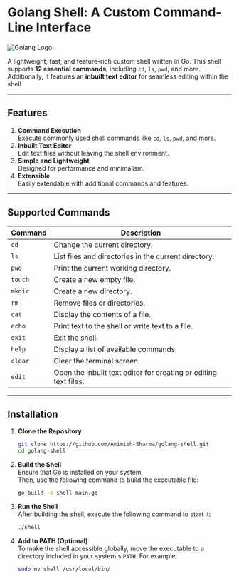 # Golang Shell: A Custom Command-Line Interface

![Golang Logo](https://miro.medium.com/v2/resize:fit:1400/1*Ifpd_HtDiK9u6h68SZgNuA.png)

A lightweight, fast, and feature-rich custom shell written in Go. This shell supports **12 essential commands**, including `cd`, `ls`, `pwd`, and more. Additionally, it features an **inbuilt text editor** for seamless editing within the shell.

---

## Features

1. **Command Execution**  
   Execute commonly used shell commands like `cd`, `ls`, `pwd`, and more.
2. **Inbuilt Text Editor**  
   Edit text files without leaving the shell environment.
3. **Simple and Lightweight**  
   Designed for performance and minimalism.
4. **Extensible**  
   Easily extendable with additional commands and features.

---

## Supported Commands

| Command   | Description                                                                 |
|-----------|-----------------------------------------------------------------------------|
| `cd`      | Change the current directory.                                              |
| `ls`      | List files and directories in the current directory.                       |
| `pwd`     | Print the current working directory.                                       |
| `touch`   | Create a new empty file.                                                   |
| `mkdir`   | Create a new directory.                                                    |
| `rm`      | Remove files or directories.                                               |
| `cat`     | Display the contents of a file.                                            |
| `echo`    | Print text to the shell or write text to a file.                           |
| `exit`    | Exit the shell.                                                            |
| `help`    | Display a list of available commands.                                      |
| `clear`   | Clear the terminal screen.                                                 |
| `edit`    | Open the inbuilt text editor for creating or editing text files.           |

---

## Installation

1. **Clone the Repository**  
   ```bash
   git clone https://github.com/Animish-Sharma/golang-shell.git
   cd golang-shell
2. **Build the Shell**  
   Ensure that [Go](https://golang.org/dl/) is installed on your system.  
   Then, use the following command to build the executable file:  
   ```bash
   go build -o shell main.go
3. **Run the Shell**  
   After building the shell, execute the following command to start it:  
   ```bash
   ./shell
4. **Add to PATH (Optional)**  
   To make the shell accessible globally, move the executable to a directory included in your system's `PATH`. For example:  
   ```bash
   sudo mv shell /usr/local/bin/
